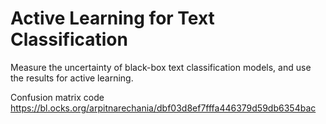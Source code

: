 # Active Learning for Text Classification

Measure the uncertainty of black-box text classification models, and use the results for active learning.


Confusion matrix code
https://bl.ocks.org/arpitnarechania/dbf03d8ef7fffa446379d59db6354bac